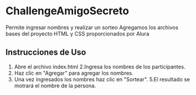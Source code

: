 # ChallengeAmigoSecreto
Permite ingresar nombres y realizar un sorteo
Agregamos los archivos bases del proyecto  HTML y CSS proporcionados por Alura 
## Instrucciones de Uso
1. Abre el archivo index.html
2.Ingresa los nombres de los participantes.
3. Haz clic en "Agregar" para agregar los nombres.
4. Una vez ingresados los nombres haz clic en "Sortear".
5.El resultado se motrará el nombre de la persona.
